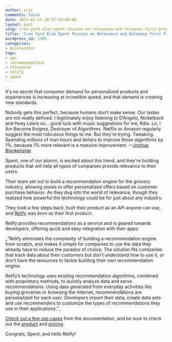 ```yaml
---
author: eric
comments: false
date: 2013-02-13 20:57:33+00:00
layout: post
slug: iron-yard-alum-spent-focuses-on-relevance-and-releases-first-product-relify
title: 'Iron Yard Alum Spent Focuses on Relevance and Releases First Product: "Relify"'
wordpress_id: 1305
categories:
- Accelerator
tags:
- api
- recommendations
- relevance
- relify
- spent
---
```


It's no secret that consumer demand for personalized products and experiences is increasing at incredible speed, and that demand is creating new standards. 



> 
Nobody gets this perfect, because humans don’t make sense. Our tastes are not neatly defined. I legitimately enjoy listening to D’Angelo, Nickelback and Huey Lewis so… good luck with music suggestions for me, Rdio. Lo, I Am Become Enigma, Destroyer of Algorithms. Netflix or Amazon regularly suggest the most ridiculous things to me. But they’re trying. Tweaking. Spending millions of man hours and dollars to improve those algorithms by 1%, because 1% more relevant is a massive improvement. —[Joshua Blankenship](http://joshuablankenship.com/blog/2012/08/14/how-tripit-and-zynga-are-blowing-it-with-my-data/)




Spent, one of our alumni, is excited about this trend, and they're building products that will help all types of companies provide relevance to their users. 

Their team set out to build a recommendation engine for the grocery industry, allowing stores to offer personalized offers based on customer purchase behavior. As they dug into the world of relevance, though they realized how powerful the technology could be for just about any industry. 

They took a few steps back, built their product as an API anyone can use, and [Relify](https://www.relify.com/index) was born as their first product. 

Relify provides recommendations as a service and is geared towards developers, offering quick and easy integration with their apps: 

_"Relify eliminates the complexity of building a recommendation engine from scratch, and makes it simple for companies to use the data they already have to reduce the paradox of choice. The solution fits companies that track data about their customers but don’t understand how to use it, or don’t have the resources to tackle building their own recommendation engine.

Relify’s technology uses existing recommendation algorithms, combined with proprietary methods, to quickly analyze data and serve recommendations. Using data generated from everyday activities like buying groceries or browsing the Internet, recommendations are personalized for each user. Developers import their data, create data sets and use recommenders to customize the types of recommendations they use in their applications."_

[Check out a few use cases](https://www.relify.com/docs/api/1/use_cases) from the documentation, and be sure to check out the [product](https://developers.relify.com/index) and [pricing](https://developers.relify.com/pricing). 

Congrats, Spent, and hello Relify! 
